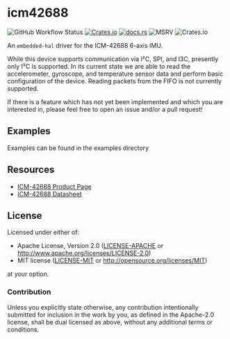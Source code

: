 # icm42688

![GitHub Workflow Status](https://img.shields.io/github/actions/workflow/status/jessebraham/icm42688/ci.yaml?label=CI&logo=github&style=flat-square)
[![Crates.io](https://img.shields.io/crates/v/icm42688?color=C96329&logo=Rust&style=flat-square)](https://crates.io/crates/icm42688)
[![docs.rs](https://img.shields.io/docsrs/icm42688?color=C96329&logo=rust&style=flat-square)](https://docs.rs/icm42688)
![MSRV](https://img.shields.io/badge/MSRV-1.56-blue?style=flat-square)
![Crates.io](https://img.shields.io/crates/l/icm42688?style=flat-square)

An `embedded-hal` driver for the ICM-42688 6-axis IMU.

While this device supports communication via I²C, SPI, and I3C, presently only I²C is supported. In its current state we are able to read the accelerometer, gyroscope, and temperature sensor data and perform basic configuration of the device. Reading packets from the FIFO is not currently supported.

If there is a feature which has not yet been implemented and which you are interested in, please feel free to open an issue and/or a pull request!

## Examples

Examples can be found in the examples directory

## Resources

- [ICM-42688 Product Page](https://invensense.tdk.com/products/motion-tracking/6-axis/icm-42688-P/)
- [ICM-42688 Datasheet](https://DS-000347-ICM-42688-P-v1.0.pdf)

## License

Licensed under either of:

- Apache License, Version 2.0 ([LICENSE-APACHE](LICENSE-APACHE) or http://www.apache.org/licenses/LICENSE-2.0)
- MIT license ([LICENSE-MIT](LICENSE-MIT) or http://opensource.org/licenses/MIT)

at your option.

### Contribution

Unless you explicitly state otherwise, any contribution intentionally submitted for inclusion in
the work by you, as defined in the Apache-2.0 license, shall be dual licensed as above, without
any additional terms or conditions.
